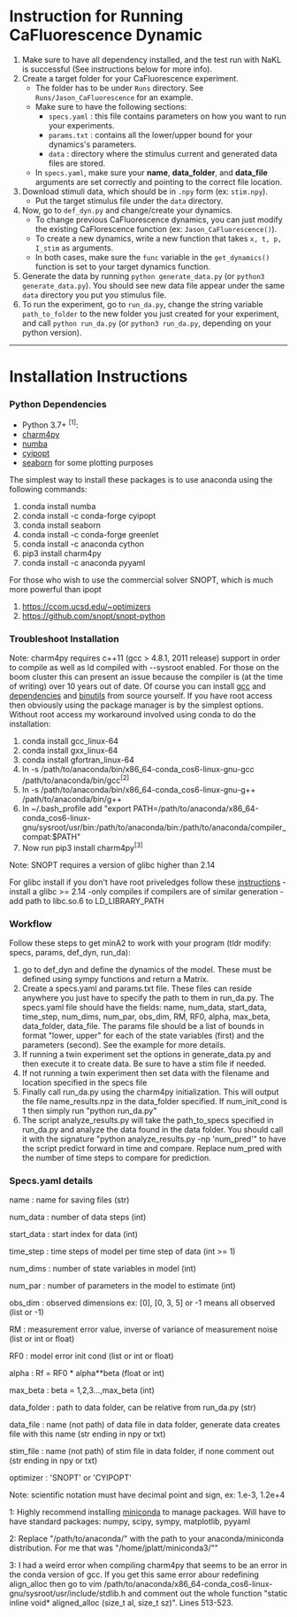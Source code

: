 # Instruction for Running CaFluorescence Dynamic
1. Make sure to have all dependency installed, and the test run with NaKL is successful (See instructions below for more info).
2. Create a target folder for your CaFluorescence experiment.
    * The folder has to be under `Runs` directory. See `Runs/Jason_CaFluorescence` for an example.
    * Make sure to have the following sections:
        - `specs.yaml` : this file contains parameters on how you want to run your experiments.
        - `params.txt` : contains all the lower/upper bound for your dynamics's parameters.
        - `data` : directory where the stimulus current and generated data files are stored.
    * In `specs.yaml`, make sure your <b>name</b>, <b>data_folder</b>, and <b>data_file</b> arguments are set correctly and pointing to the correct file location.
3. Download stimuli data, which should be in `.npy` form (ex: `stim.npy`).
    * Put the target stimulus file under the `data` directory.
4. Now, go to `def_dyn.py` and change/create your dynamics.
    * To change previous CaFluorescence dynamics, you can just modify the existing CaFlorescence function (ex: `Jason_CaFluorescence()`).
    * To create a new dynamics, write a new function that takes `x, t, p, I_stim` as arguments.
    * In both cases, make sure the `func` variable in the `get_dynamics()` function is set to your target dynamics function.
5. Generate the data by running `python generate_data.py` (or `python3 generate_data.py`). You should see new data file appear under the same `data` directory you put you stimulus file. 
6. To run the experiment, go to `run_da.py`, change the string variable `path_to_folder` to the new folder you just created for your experiment, and call `python run_da.py` (or `python3 run_da.py`, depending on your python version).


---

# Installation Instructions

### Python Dependencies
- Python 3.7+ <sup>[1]</sup>:
- [charm4py](https://charm4py.readthedocs.io/en/latest/install.html)
- [numba](https://numba.readthedocs.io/en/stable/user/installing.html)
- [cyipopt](https://github.com/mechmotum/cyipopt)
- [seaborn](https://seaborn.pydata.org/installing.html) for some plotting purposes

The simplest way to install these packages is to use anaconda using the following commands:
1. conda install numba
2. conda install -c conda-forge cyipopt
3. conda install seaborn
4. conda install -c conda-forge greenlet
5. conda install -c anaconda cython
6. pip3 install charm4py
7. conda install -c anaconda pyyaml

For those who wish to use the commercial solver SNOPT, which is much more powerful than ipopt
1. https://ccom.ucsd.edu/~optimizers
2. https://github.com/snopt/snopt-python

### Troubleshoot Installation
Note: charm4py requires c++11 (gcc > 4.8.1, 2011 release) support in order to compile as well as ld compiled with --sysroot enabled.  For those on the boom cluster this can present an issue because the compiler is (at the time of writing) over 10 years out of date.  Of course you can install [gcc](https://superuser.com/questions/986949/upgrading-gcc-for-a-specific-user-account) and [dependencies](https://gcc.gnu.org/wiki/InstallingGCC) and [binutils](https://www.gnu.org/software/binutils/) from source yourself.  If you have root access then obviously using the package manager is by the simplest options.  Without root access my workaround involved using conda to do the installation:
1. conda install gcc_linux-64
2. conda install gxx_linux-64
3. conda install gfortran_linux-64
4. ln -s /path/to/anaconda/bin/x86_64-conda_cos6-linux-gnu-gcc /path/to/anaconda/bin/gcc<sup>[2]</sup>
5. ln -s /path/to/anaconda/bin/x86_64-conda_cos6-linux-gnu-g++ /path/to/anaconda/bin/g++
6. In ~/.bash_profile add "export PATH=/path/to/anaconda/x86_64-conda_cos6-linux-gnu/sysroot/usr/bin:/path/to/anaconda/bin:/path/to/anaconda/compiler_compat:$PATH"
7. Now run pip3 install charm4py<sup>[3]</sup>

Note: SNOPT requires a version of glibc higher than 2.14

For glibc install if you don't have root priveledges follow these [instructions](https://unix.stackexchange.com/questions/176489/how-to-update-glibc-to-2-14-in-centos-6-5)
-install a glibc >= 2.14
-only compiles if compilers are of similar generation
-add path to libc.so.6 to LD_LIBRARY_PATH

### Workflow
Follow these steps to get minA2 to work with your program (tldr modify: specs, params, def_dyn, run_da):
1. go to def_dyn and define the dynamics of the model.  These must be defined using sympy functions and return a Matrix.
2. Create a specs.yaml and params.txt file.  These files can reside anywhere you just have to specify the path to them in run_da.py.  The specs.yaml file should have the fields: name, num_data, start_data, time_step, num_dims, num_par, obs_dim, RM, RF0, alpha, max_beta, data_folder, data_file.  The params file should be a list of bounds in format "lower, upper" for each of the state variables (first) and the parameters (second).  See the example for more details.
3. If running a twin experiment set the options in generate_data.py and then execute it to create data.  Be sure to have a stim file if needed.
4. If not running a twin experiment then set data with the filename and location specified in the specs file
5. Finally call run_da.py using the charm4py initialization.  This will output the file name_results.npz in the data_folder specified.  If num_init_cond is 1 then simply run "python run_da.py"
6. The script analyze_results.py will take the path_to_specs specified in run_da.py and analyze the data found in the data folder.  You should call it with the signature "python analyze_results.py -np 'num_pred'" to have the script predict forward in time and compare.  Replace num_pred with the number of time steps to compare for prediction.

### Specs.yaml details
name             : name for saving files (str)

num_data         : number of data steps (int)

start_data       : start index for data (int)

time_step        : time steps of model per time step of data (int >= 1)

num_dims         : number of state variables in model (int)

num_par          : number of parameters in the model to estimate (int)

obs_dim          : observed dimensions ex: [0], [0, 3, 5] or -1 means all observed (list or -1)

RM               : measurement error value, inverse of variance of measurement noise (list or int or float)

RF0              : model error init cond (list or int or float)

alpha            : Rf = RF0 * alpha**beta (float or int)

max_beta         : beta = 1,2,3...,max_beta (int)

data_folder      : path to data folder, can be relative from run_da.py (str)

data_file        : name (not path) of data file in data folder, generate data creates file with this name (str ending in npy or txt)

stim_file        : name (not path) of stim file in data folder, if none comment out (str ending in npy or txt)

optimizer        : 'SNOPT' or 'CYIPOPT'

Note: scientific notation must have decimal point and sign, ex: 1.e-3, 1.2e+4



<a>1</a>: Highly recommend installing [miniconda](https://docs.conda.io/en/latest/miniconda.html) to manage packages.  Will have to have standard packages: numpy, scipy, sympy, matplotlib, pyyaml

<a>2</a>: Replace "/path/to/anaconda/" with the path to your anaconda/miniconda distribution.  For me that was "/home/jplatt/miniconda3/""

<a>3</a>: I had a weird error when compiling charm4py that seems to be an error in the conda version of gcc.  If you get this same error abour redefining align_alloc then go to vim /path/to/anaconda/x86_64-conda_cos6-linux-gnu/sysroot/usr/include/stdlib.h and comment out the whole function "static inline void* aligned_alloc (size_t al, size_t sz)".  Lines 513-523.
